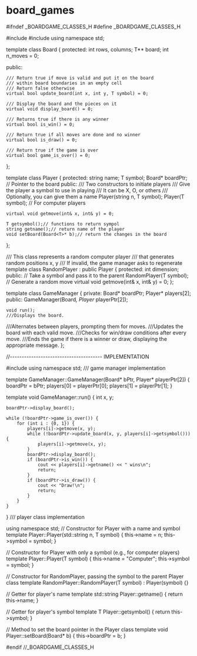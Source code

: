 # board_games
#ifndef _BOARDGAME_CLASSES_H
#define _BOARDGAME_CLASSES_H

#include <string>
#include <vector>
using namespace std;

template <typename T>
class Board {
protected:
    int rows, columns;
    T** board;
    int n_moves = 0;

public:


    /// Return true if move is valid and put it on the board
    /// within board boundaries in an empty cell
    /// Return false otherwise
    virtual bool update_board(int x, int y, T symbol) = 0;

    /// Display the board and the pieces on it
    virtual void display_board() = 0;

    /// Returns true if there is any winner
    virtual bool is_win() = 0;

    /// Return true if all moves are done and no winner
    virtual bool is_draw() = 0;

    /// Return true if the game is over
    virtual bool game_is_over() = 0;
};

template <typename T>
class Player {
protected:
    string name;
    T symbol;
    Board<T>* boardPtr;  // Pointer to the board
public:
    /// Two constructors to initiate players
    /// Give the player a symbol to use in playing
    /// It can be X, O, or others
    /// Optionally, you can give them a name
    Player(string n, T symbol);
    Player(T symbol); // For computer players

    virtual void getmove(int& x, int& y) = 0;

    T getsymbol();// functions to return sympol
    string getname();// return name of the player
    void setBoard(Board<T>* b);// return the changes in the board
};

/// This class represents a random computer player
/// that generates random positions x, y
/// If invalid, the game manager asks to regenerate
template <typename T>
class RandomPlayer : public Player<T> {
protected:
    int dimension;
public:
    // Take a symbol and pass it to the parent
    RandomPlayer(T symbol);
    // Generate a random move
    virtual void getmove(int& x, int& y) = 0;
};

template <typename T>
class GameManager {
private:
    Board<T>* boardPtr;
    Player<T>* players[2];
public:
    GameManager(Board<T>*, Player<T>* playerPtr[2]);

    void run();
    ///Displays the board.
///Alternates between players, prompting them for moves.
///Updates the board with each valid move.
///Checks for win/draw conditions after every move.
///Ends the game if there is a winner or draw, displaying the appropriate message.
};


//--------------------------------------- IMPLEMENTATION

#include <iostream>
using namespace std;
/// game manager implementation

template <typename T>
GameManager<T>::GameManager(Board<T>* bPtr, Player<T>* playerPtr[2]) {
    boardPtr = bPtr;
    players[0] = playerPtr[0];
    players[1] = playerPtr[1];
}

template <typename T>
void GameManager<T>::run() {
    int x, y;

    boardPtr->display_board();

    while (!boardPtr->game_is_over()) {
        for (int i : {0, 1}) {
            players[i]->getmove(x, y);
            while (!boardPtr->update_board(x, y, players[i]->getsymbol())) {
                players[i]->getmove(x, y);
            }
            boardPtr->display_board();
            if (boardPtr->is_win()) {
                cout << players[i]->getname() << " wins\n";
                return;
            }
            if (boardPtr->is_draw()) {
                cout << "Draw!\n";
                return;
            }
        }
    }
}
/// player class implementation


using namespace std;
// Constructor for Player with a name and symbol
template <typename T>
Player<T>::Player(std::string n, T symbol) {
    this->name = n;
    this->symbol = symbol;
}

// Constructor for Player with only a symbol (e.g., for computer players)
template <typename T>
Player<T>::Player(T symbol) {
    this->name = "Computer";
    this->symbol = symbol;
}

// Constructor for RandomPlayer, passing the symbol to the parent Player class
template <typename T>
RandomPlayer<T>::RandomPlayer(T symbol) : Player<T>(symbol) {}

// Getter for player's name
template <typename T>
std::string Player<T>::getname() {
    return this->name;
}

// Getter for player's symbol
template <typename T>
T Player<T>::getsymbol() {
    return this->symbol;
}

// Method to set the board pointer in the Player class
template <typename T>
void Player<T>::setBoard(Board<T>* b) {
    this->boardPtr = b;
}




#endif //_BOARDGAME_CLASSES_H
